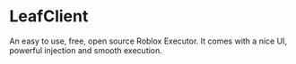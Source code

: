 # LeafClient
An easy to use, free, open source Roblox Executor.
It comes with a nice UI, powerful injection and smooth execution.
